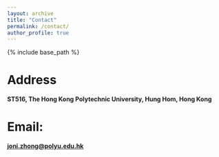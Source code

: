 ```yaml
---
layout: archive
title: "Contact"
permalink: /contact/
author_profile: true
---
```



{% include base_path %}

Address
======
**ST516, The Hong Kong Polytechnic University, Hung Hom, Hong Kong**

Email: 
======
**joni.zhong@polyu.edu.hk**

